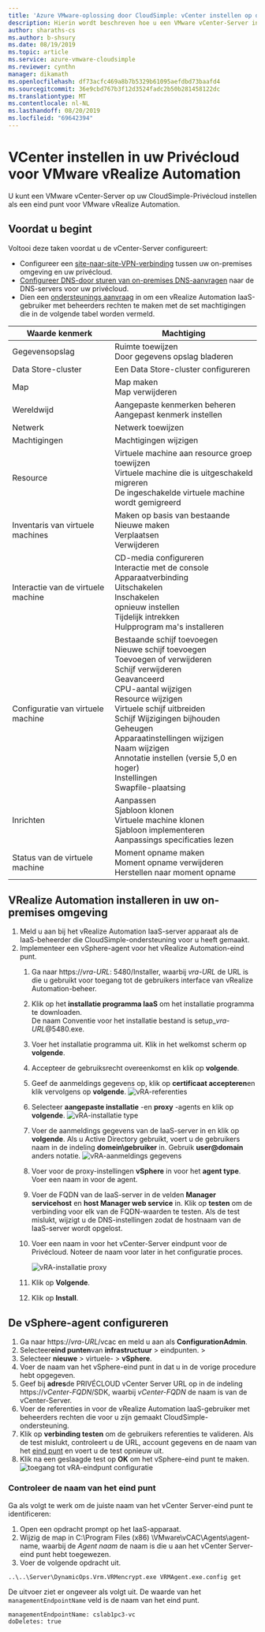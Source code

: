 ```yaml
---
title: 'Azure VMware-oplossing door CloudSimple: vCenter instellen op de Privécloud voor vRealize Automation'
description: Hierin wordt beschreven hoe u een VMware vCenter-Server instelt op uw CloudSimple-Privécloud als eind punt voor VMware vRealize Automation
author: sharaths-cs
ms.author: b-shsury
ms.date: 08/19/2019
ms.topic: article
ms.service: azure-vmware-cloudsimple
ms.reviewer: cynthn
manager: dikamath
ms.openlocfilehash: df73acfc469a8b7b5329b61095aefdbd73baafd4
ms.sourcegitcommit: 36e9cbd767b3f12d3524fadc2b50b281458122dc
ms.translationtype: MT
ms.contentlocale: nl-NL
ms.lasthandoff: 08/20/2019
ms.locfileid: "69642394"
---
```

# <a name="set-up-vcenter-on-your-private-cloud-for-vmware-vrealize-automation"></a>VCenter instellen in uw Privécloud voor VMware vRealize Automation

U kunt een VMware vCenter-Server op uw CloudSimple-Privécloud instellen als een eind punt voor VMware vRealize Automation.

## <a name="before-you-begin"></a>Voordat u begint

Voltooi deze taken voordat u de vCenter-Server configureert:

* Configureer een [site-naar-site-VPN-verbinding](vpn-gateway.md#set-up-a-site-to-site-vpn-gateway) tussen uw on-premises omgeving en uw privécloud.
* [Configureer DNS-door sturen van on-premises DNS-aanvragen](on-premises-dns-setup.md) naar de DNS-servers voor uw privécloud.
* Dien een [ondersteunings aanvraag](https://portal.azure.com/#blade/Microsoft_Azure_Support/HelpAndSupportBlade/newsupportrequest) in om een vRealize Automation IaaS-gebruiker met beheerders rechten te maken met de set machtigingen die in de volgende tabel worden vermeld.

| Waarde kenmerk | Machtiging |
------------ | ------------- |  
| Gegevensopslag |  Ruimte toewijzen <br> Door gegevens opslag bladeren |
| Data Store-cluster | Een Data Store-cluster configureren |
| Map | Map maken <br>Map verwijderen |
| Wereldwijd |  Aangepaste kenmerken beheren<br>Aangepast kenmerk instellen |
| Netwerk | Netwerk toewijzen |
| Machtigingen | Machtigingen wijzigen |
| Resource | Virtuele machine aan resource groep toewijzen<br>Virtuele machine die is uitgeschakeld migreren<br>De ingeschakelde virtuele machine wordt gemigreerd |
| Inventaris van virtuele machines |  Maken op basis van bestaande<br>Nieuwe maken<br>Verplaatsen<br>Verwijderen | 
| Interactie van de virtuele machine |  CD-media configureren<br>Interactie met de console<br>Apparaatverbinding<br>Uitschakelen<br>Inschakelen<br>opnieuw instellen<br>Tijdelijk intrekken<br>Hulpprogram ma's installeren | 
| Configuratie van virtuele machine |  Bestaande schijf toevoegen<br>Nieuwe schijf toevoegen<br>Toevoegen of verwijderen<br>Schijf verwijderen<br>Geavanceerd<br>CPU-aantal wijzigen<br>Resource wijzigen<br>Virtuele schijf uitbreiden<br>Schijf Wijzigingen bijhouden<br>Geheugen<br>Apparaatinstellingen wijzigen<br>Naam wijzigen<br>Annotatie instellen (versie 5,0 en hoger)<br>Instellingen<br>Swapfile-plaatsing |
| Inrichten |  Aanpassen<br>Sjabloon klonen<br>Virtuele machine klonen<br>Sjabloon implementeren<br>Aanpassings specificaties lezen |
| Status van de virtuele machine | Moment opname maken<br>Moment opname verwijderen<br>Herstellen naar moment opname |

## <a name="install-vrealize-automation-in-your-on-premises-environment"></a>VRealize Automation installeren in uw on-premises omgeving

1. Meld u aan bij het vRealize Automation IaaS-server apparaat als de IaaS-beheerder die CloudSimple-ondersteuning voor u heeft gemaakt.
2. Implementeer een vSphere-agent voor het vRealize Automation-eind punt.
    1. Ga naar https://*vra-URL*: 5480/Installer, waarbij *vra-URL* de URL is die u gebruikt voor toegang tot de gebruikers interface van vRealize Automation-beheer.
    2. Klik op het **installatie programma IaaS** om het installatie programma te downloaden.<br>
    De naam Conventie voor het installatie bestand is setup_*vra-URL*@5480.exe.
    3. Voer het installatie programma uit. Klik in het welkomst scherm op **volgende**.
    4. Accepteer de gebruiksrecht overeenkomst en klik op **volgende**.
    5. Geef de aanmeldings gegevens op, klik op **certificaat accepteren**en klik vervolgens op **volgende**.
    ![vRA-referenties](media/configure-vra-endpoint-login.png)
    6. Selecteer **aangepaste installatie** -en **proxy** -agents en klik op **volgende**.
    ![vRA-installatie type](media/configure-vra-endpoint-install-type.png)
    7. Voer de aanmeldings gegevens van de IaaS-server in en klik op **volgende**. Als u Active Directory gebruikt, voert u de gebruikers naam in de indeling **domein\gebruiker** in. Gebruik **user@domain** anders notatie.
    ![vRA-aanmeldings gegevens](media/configure-vra-endpoint-account.png)
    8. Voer voor de proxy-instellingen **vSphere** in voor het **agent type**. Voer een naam in voor de agent.
    9. Voer de FQDN van de IaaS-server in de velden **Manager servicehost** en **host Manager web service** in. Klik op **testen** om de verbinding voor elk van de FQDN-waarden te testen. Als de test mislukt, wijzigt u de DNS-instellingen zodat de hostnaam van de IaaS-server wordt opgelost.
    10. Voer een naam in voor het vCenter-Server eindpunt voor de Privécloud. Noteer de naam voor later in het configuratie proces.

        ![vRA-installatie proxy](media/configure-vra-endpoint-proxy.png)

    11. Klik op **Volgende**.
    12. Klik op **Install**.

## <a name="configure-the-vsphere-agent"></a>De vSphere-agent configureren

1. Ga naar https://*vra-URL*/vcac en meld u aan als **ConfigurationAdmin**.
2. Selecteer**eind punten**van **infrastructuur** > eindpunten. > 
3. Selecteer **nieuwe** > virtuele- > **vSphere**.
4. Voer de naam van het vSphere-eind punt in dat u in de vorige procedure hebt opgegeven.
5. Geef bij **adres**de PRIVÉCLOUD vCenter Server URL op in de indeling https://*vCenter-FQDN*/SDK, waarbij *vCenter-FQDN* de naam is van de vCenter-Server.
6. Voer de referenties in voor de vRealize Automation IaaS-gebruiker met beheerders rechten die voor u zijn gemaakt CloudSimple-ondersteuning.
7. Klik op **verbinding testen** om de gebruikers referenties te valideren. Als de test mislukt, controleert u de URL, account gegevens en de naam van het [eind punt](#verify-the-endpoint-name) en voert u de test opnieuw uit.
8. Klik na een geslaagde test op **OK** om het vSphere-eind punt te maken.
    ![toegang tot vRA-eindpunt configuratie](media/configure-vra-endpoint-vra-edit.png)

### <a name="verify-the-endpoint-name"></a>Controleer de naam van het eind punt

Ga als volgt te werk om de juiste naam van het vCenter Server-eind punt te identificeren:

1. Open een opdracht prompt op het IaaS-apparaat.
2. Wijzig de map in C:\Program Files (x86) \VMware\vCAC\Agents\agent-name, waarbij de *Agent naam* de naam is die u aan het vCenter Server-eind punt hebt toegewezen.
3. Voer de volgende opdracht uit.

```
..\..\Server\DynamicOps.Vrm.VRMencrypt.exe VRMAgent.exe.config get
```

De uitvoer ziet er ongeveer als volgt uit. De waarde van het `managementEndpointName` veld is de naam van het eind punt.

```
managementEndpointName: cslab1pc3-vc
doDeletes: true
```
